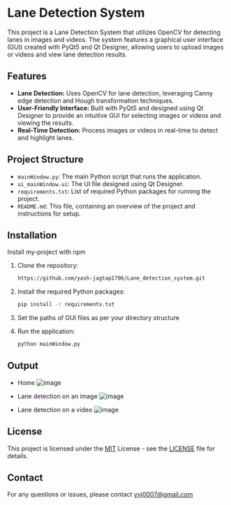 # Lane Detection System

This project is a Lane Detection System that utilizes OpenCV for detecting lanes in images and videos. The system features a graphical user interface (GUI) created with PyQt5 and Qt Designer, allowing users to upload images or videos and view lane detection results.

## Features

- **Lane Detection:** Uses OpenCV for lane detection, leveraging Canny edge detection and Hough transformation techniques.
- **User-Friendly Interface:** Built with PyQt5 and designed using Qt Designer to provide an intuitive GUI for selecting images or videos and viewing the results.
- **Real-Time Detection:** Process images or videos in real-time to detect and highlight lanes.

## Project Structure

- `mainWindow.py`: The main Python script that runs the application.
- `ui_mainWindow.ui`: The UI file designed using Qt Designer.
- `requirements.txt`: List of required Python packages for running the project.
- `README.md`: This file, containing an overview of the project and instructions for setup.

## Installation

Install my-project with npm

1. Clone the repository:
   ```bash
   https://github.com/yash-jagtap1706/Lane_detection_system.git
   ```
2. Install the required Python packages:
    ```bash
    pip install -r requirements.txt
    ```
3. Set the paths of GUI files as per your directory structure

4. Run the application:
    ```bash
    python mainWindow.py
    ```
## Output
- Home
  ![image](https://github.com/user-attachments/assets/4add48c6-8554-498a-87bd-abf00f6e402e)
  
- Lane detection on an image
  ![image](https://github.com/user-attachments/assets/efe9360a-fb60-49a8-be94-25873cabbac4)

- Lane detection on a video
  ![image](https://github.com/user-attachments/assets/6a9b0e6f-ad61-45c3-99b9-8f998faedf1e)


## License

This project is licensed under the [MIT](https://choosealicense.com/licenses/mit/) License - see the [LICENSE](LICENSE) file for details.

## Contact
For any questions or issues, please contact yvj0007@gmail.com 
